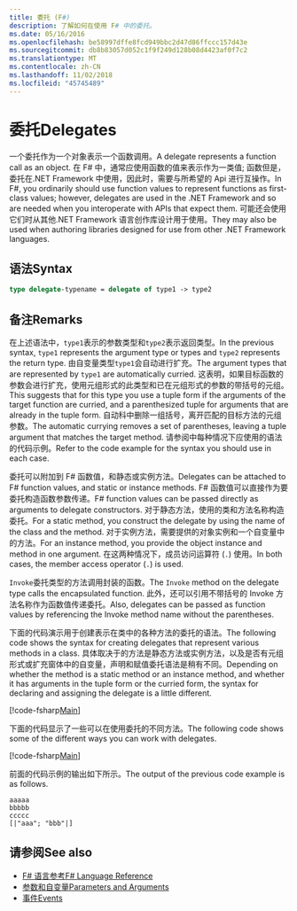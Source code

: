 ```yaml
---
title: 委托 (F#)
description: 了解如何在使用 F# 中的委托。
ms.date: 05/16/2016
ms.openlocfilehash: be58997dffe8fcd949bbc2d47d86ffccc157d43e
ms.sourcegitcommit: db8b83057d052c1f9f249d128b08d4423af0f7c2
ms.translationtype: MT
ms.contentlocale: zh-CN
ms.lasthandoff: 11/02/2018
ms.locfileid: "45745489"
---
```

# <a name="delegates"></a><span data-ttu-id="9889f-103">委托</span><span class="sxs-lookup"><span data-stu-id="9889f-103">Delegates</span></span>

<span data-ttu-id="9889f-104">一个委托作为一个对象表示一个函数调用。</span><span class="sxs-lookup"><span data-stu-id="9889f-104">A delegate represents a function call as an object.</span></span> <span data-ttu-id="9889f-105">在 F# 中，通常应使用函数的值来表示作为一类值; 函数但是，委托在.NET Framework 中使用，因此时，需要与所希望的 Api 进行互操作。</span><span class="sxs-lookup"><span data-stu-id="9889f-105">In F#, you ordinarily should use function values to represent functions as first-class values; however, delegates are used in the .NET Framework and so are needed when you interoperate with APIs that expect them.</span></span> <span data-ttu-id="9889f-106">可能还会使用它们时从其他.NET Framework 语言创作库设计用于使用。</span><span class="sxs-lookup"><span data-stu-id="9889f-106">They may also be used when authoring libraries designed for use from other .NET Framework languages.</span></span>

## <a name="syntax"></a><span data-ttu-id="9889f-107">语法</span><span class="sxs-lookup"><span data-stu-id="9889f-107">Syntax</span></span>

```fsharp
type delegate-typename = delegate of type1 -> type2
```

## <a name="remarks"></a><span data-ttu-id="9889f-108">备注</span><span class="sxs-lookup"><span data-stu-id="9889f-108">Remarks</span></span>

<span data-ttu-id="9889f-109">在上述语法中，`type1`表示的参数类型和`type2`表示返回类型。</span><span class="sxs-lookup"><span data-stu-id="9889f-109">In the previous syntax, `type1` represents the argument type or types and `type2` represents the return type.</span></span> <span data-ttu-id="9889f-110">由自变量类型`type1`会自动进行扩充。</span><span class="sxs-lookup"><span data-stu-id="9889f-110">The argument types that are represented by `type1` are automatically curried.</span></span> <span data-ttu-id="9889f-111">这表明，如果目标函数的参数会进行扩充，使用元组形式的此类型和已在元组形式的参数的带括号的元组。</span><span class="sxs-lookup"><span data-stu-id="9889f-111">This suggests that for this type you use a tuple form if the arguments of the target function are curried, and a parenthesized tuple for arguments that are already in the tuple form.</span></span> <span data-ttu-id="9889f-112">自动科中删除一组括号，离开匹配的目标方法的元组参数。</span><span class="sxs-lookup"><span data-stu-id="9889f-112">The automatic currying removes a set of parentheses, leaving a tuple argument that matches the target method.</span></span> <span data-ttu-id="9889f-113">请参阅中每种情况下应使用的语法的代码示例。</span><span class="sxs-lookup"><span data-stu-id="9889f-113">Refer to the code example for the syntax you should use in each case.</span></span>

<span data-ttu-id="9889f-114">委托可以附加到 F# 函数值，和静态或实例方法。</span><span class="sxs-lookup"><span data-stu-id="9889f-114">Delegates can be attached to F# function values, and static or instance methods.</span></span> <span data-ttu-id="9889f-115">F# 函数值可以直接作为要委托构造函数参数传递。</span><span class="sxs-lookup"><span data-stu-id="9889f-115">F# function values can be passed directly as arguments to delegate constructors.</span></span> <span data-ttu-id="9889f-116">对于静态方法，使用的类和方法名称构造委托。</span><span class="sxs-lookup"><span data-stu-id="9889f-116">For a static method, you construct the delegate by using the name of the class and the method.</span></span> <span data-ttu-id="9889f-117">对于实例方法，需要提供的对象实例和一个自变量中的方法。</span><span class="sxs-lookup"><span data-stu-id="9889f-117">For an instance method, you provide the object instance and method in one argument.</span></span> <span data-ttu-id="9889f-118">在这两种情况下，成员访问运算符 (`.`) 使用。</span><span class="sxs-lookup"><span data-stu-id="9889f-118">In both cases, the member access operator (`.`) is used.</span></span>

<span data-ttu-id="9889f-119">`Invoke`委托类型的方法调用封装的函数。</span><span class="sxs-lookup"><span data-stu-id="9889f-119">The `Invoke` method on the delegate type calls the encapsulated function.</span></span> <span data-ttu-id="9889f-120">此外，还可以引用不带括号的 Invoke 方法名称作为函数值传递委托。</span><span class="sxs-lookup"><span data-stu-id="9889f-120">Also, delegates can be passed as function values by referencing the Invoke method name without the parentheses.</span></span>

<span data-ttu-id="9889f-121">下面的代码演示用于创建表示在类中的各种方法的委托的语法。</span><span class="sxs-lookup"><span data-stu-id="9889f-121">The following code shows the syntax for creating delegates that represent various methods in a class.</span></span> <span data-ttu-id="9889f-122">具体取决于的方法是静态方法或实例方法，以及是否有元组形式或扩充窗体中的自变量，声明和赋值委托语法是稍有不同。</span><span class="sxs-lookup"><span data-stu-id="9889f-122">Depending on whether the method is a static method or an instance method, and whether it has arguments in the tuple form or the curried form, the syntax for declaring and assigning the delegate is a little different.</span></span>

[!code-fsharp[Main](../../../samples/snippets/fsharp/lang-ref-2/snippet4201.fs)]

<span data-ttu-id="9889f-123">下面的代码显示了一些可以在使用委托的不同方法。</span><span class="sxs-lookup"><span data-stu-id="9889f-123">The following code shows some of the different ways you can work with delegates.</span></span>

[!code-fsharp[Main](../../../samples/snippets/fsharp/lang-ref-2/snippet4202.fs)]

<span data-ttu-id="9889f-124">前面的代码示例的输出如下所示。</span><span class="sxs-lookup"><span data-stu-id="9889f-124">The output of the previous code example is as follows.</span></span>

```console
aaaaa
bbbbb
ccccc
[|"aaa"; "bbb"|]
```

## <a name="see-also"></a><span data-ttu-id="9889f-125">请参阅</span><span class="sxs-lookup"><span data-stu-id="9889f-125">See also</span></span>

- [<span data-ttu-id="9889f-126">F# 语言参考</span><span class="sxs-lookup"><span data-stu-id="9889f-126">F# Language Reference</span></span>](index.md)
- [<span data-ttu-id="9889f-127">参数和自变量</span><span class="sxs-lookup"><span data-stu-id="9889f-127">Parameters and Arguments</span></span>](parameters-and-arguments.md)
- [<span data-ttu-id="9889f-128">事件</span><span class="sxs-lookup"><span data-stu-id="9889f-128">Events</span></span>](members/events.md)
